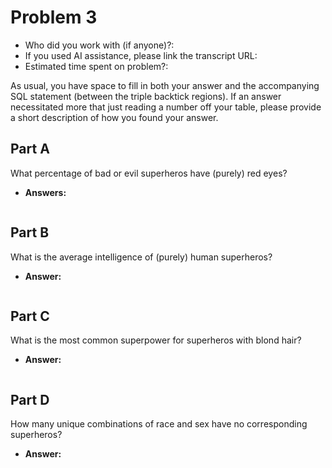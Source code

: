 # Problem 3
- Who did you work with (if anyone)?:
- If you used AI assistance, please link the transcript URL:
- Estimated time spent on problem?:

As usual, you have space to fill in both your answer and the accompanying SQL statement (between the triple backtick regions). If an answer necessitated more that just reading a number off your table, please provide a short description of how you found your answer.

## Part A
What percentage of bad or evil superheros have (purely) red eyes?
- **Answers:**
```sql

```

## Part B
What is the average intelligence of (purely) human superheros?
- **Answer:**
```sql

```

## Part C
What is the most common superpower for superheros with blond hair?
- **Answer:**
```sql

```

## Part D
How many unique combinations of race and sex have no corresponding superheros?
- **Answer:**
```sql

```

